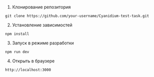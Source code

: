  1. Клонирование репозитория
```
git clone https://github.com/your-username/Cyanidium-test-task.git
```
 2. Установление зависимостей
```
npm install
```
 3. Запуск в режиме разработки
```
npm run dev
```
 4. Открыть в браузере
```
http://localhost:3000
```
